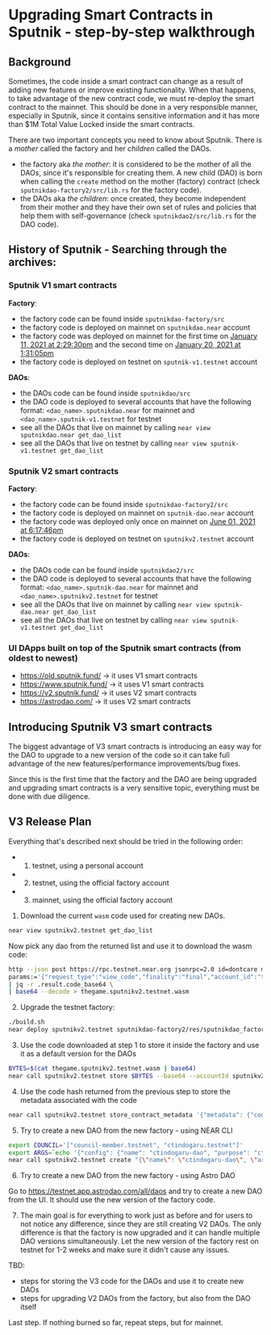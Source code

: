 # Upgrading Smart Contracts in Sputnik - step-by-step walkthrough

## Background

Sometimes, the code inside a smart contract can change as a result of adding new features or improve existing functionality. When that happens, to take advantage of the new contract code, we must re-deploy the smart contract to the mainnet. This should be done in a very responsible manner, especially in Sputnik, since it contains sensitive information and it has more than $1M Total Value Locked inside the smart contracts.

There are two important concepts you need to know about Sputnik. There is a *mother* called the factory and her *children* called the DAOs.
- the factory aka *the mother*: it is considered to be the mother of all the DAOs, since it's responsible for creating them. A new child (DAO) is born when calling the `create` method on the mother (factory) contract (check `sputnikdao-factory2/src/lib.rs` for the factory code).
- the DAOs aka *the children*: once created, they become independent from their mother and they have their own set of rules and policies that help them with self-governance (check `sputnikdao2/src/lib.rs` for the DAO code).

## History of Sputnik - Searching through the archives:

### Sputnik V1 smart contracts
**Factory**: 
- the factory code can be found inside `sputnikdao-factory/src`
- the factory code is deployed on mainnet on `sputnikdao.near` account
- the factory code was deployed on mainnet for the first time on [January 11, 2021 at 2:29:30pm](https://explorer.mainnet.near.org/transactions/Cxx9pPfrc12N79W8oREPYA2b1CwU6JKitXwAem9C4jHB) and the second time on [January 20, 2021 at 1:31:05pm
](https://explorer.mainnet.near.org/transactions/653FzhtCKrhsxR5nmzHcuP3AnL5eLQYFyhU6tU4qMydg)
- the factory code is deployed on testnet on `sputnik-v1.testnet` account

**DAOs**:
- the DAOs code can be found inside `sputnikdao/src`
- the DAO code is deployed to several accounts that have the following format: `<dao_name>.sputnikdao.near` for mainnet and `<dao_name>.sputnik-v1.testnet` for testnet
- see all the DAOs that live on mainnet by calling `near view sputnikdao.near get_dao_list`
- see all the DAOs that live on testnet by calling `near view sputnik-v1.testnet get_dao_list`

### Sputnik V2 smart contracts
**Factory**: 
- the factory code can be found inside `sputnikdao-factory2/src`
- the factory code is deployed on mainnet on `sputnik-dao.near` account
- the factory code was deployed only once on mainnet on [June 01, 2021 at 6:17:46pm](https://explorer.mainnet.near.org/transactions/HZZpqMjbhCPWF8n5DXLMq5WtpmASfXuDLtYF6vNsiD9U)
- the factory code is deployed on testnet on `sputnikv2.testnet` account

**DAOs**:
- the DAOs code can be found inside `sputnikdao2/src`
- the DAO code is deployed to several accounts that have the following format: `<dao_name>.sputnik-dao.near` for mainnet and `<dao_name>.sputnikv2.testnet` for testnet
- see all the DAOs that live on mainnet by calling `near view sputnik-dao.near get_dao_list`
- see all the DAOs that live on testnet by calling `near view sputnik-v1.testnet get_dao_list`

### UI DApps built on top of the Sputnik smart contracts (from oldest to newest)
- https://old.sputnik.fund/ -> it uses V1 smart contracts
- https://www.sputnik.fund/ -> it uses V1 smart contracts
- https://v2.sputnik.fund/ -> it uses V2 smart contracts
- https://astrodao.com/ -> it uses V2 smart contracts

## Introducing Sputnik V3 smart contracts

The biggest advantage of V3 smart contracts is introducing an easy way for the DAO to upgrade to a new version of the code so it can take full advantage of the new features/performance improvements/bug fixes.  

Since this is the first time that the factory and the DAO are being upgraded and upgrading smart contracts is a very sensitive topic, everything must be done with due diligence.

## V3 Release Plan

Everything that's described next should be tried in the following order:
- 1. testnet, using a personal account 
- 2. testnet, using the official factory account
- 3. mainnet, using the official factory account

1. Download the current `wasm` code used for creating new DAOs.

```bash
near view sputnikv2.testnet get_dao_list
```
Now pick any dao from the returned list and use it to download the wasm code:
```bash
http --json post https://rpc.testnet.near.org jsonrpc=2.0 id=dontcare method=query \
params:='{"request_type":"view_code","finality":"final","account_id":"thegame.sputnikv2.testnet"}' \
| jq -r .result.code_base64 \
| base64 --decode > thegame.sputnikv2.testnet.wasm
```

2. Upgrade the testnet factory:
```bash
./build.sh
near deploy sputnikv2.testnet sputnikdao-factory2/res/sputnikdao_factory2.wasm
```

3. Use the code downloaded at step 1 to store it inside the factory and use it as a default version for the DAOs
```bash
BYTES=$(cat thegame.sputnikv2.testnet.wasm | base64)
near call sputnikv2.testnet store $BYTES --base64 --accountId sputnikv2.testnet --gas 100000000000000 --amount 10
```

4. Use the code hash returned from the previous step to store the metadata associated with the code
```bash
near call sputnikv2.testnet store_contract_metadata '{"metadata": {"code_hash": "TBD", "version": "V2", "commit_id": "c2cf1553b070d04eed8f659571440b27d398c588", "readme": "unavailable"}, "set_default": "true"}' --accountId sputnikv2.testnet
```

5. Try to create a new DAO from the new factory - using NEAR CLI
```bash
export COUNCIL='["council-member.testnet", "ctindogaru.testnet"]'
export ARGS=`echo '{"config": {"name": "ctindogaru-dao", "purpose": "ctindogaru DAO", "metadata":""}, "policy": '$COUNCIL'}' | base64`
near call sputnikv2.testnet create "{\"name\": \"ctindogaru-dao\", \"args\": \"$ARGS\"}" --accountId sputnikv2.testnet --amount 10 --gas 150000000000000
```

6. Try to create a new DAO from the new factory - using Astro DAO

Go to https://testnet.app.astrodao.com/all/daos and try to create a new DAO from the UI. It should use the new version of the factory code.

7. The main goal is for everything to work just as before and for users to not notice any difference, since they are still creating V2 DAOs. The only difference is that the factory is now upgraded and it can handle multiple DAO versions simultaneously. Let the new version of the factory rest on testnet for 1-2 weeks and make sure it didn't cause any issues.

TBD:
- steps for storing the V3 code for the DAOs and use it to create new DAOs
- steps for upgrading V2 DAOs from the factory, but also from the DAO itself

Last step. If nothing burned so far, repeat steps, but for mainnet.
